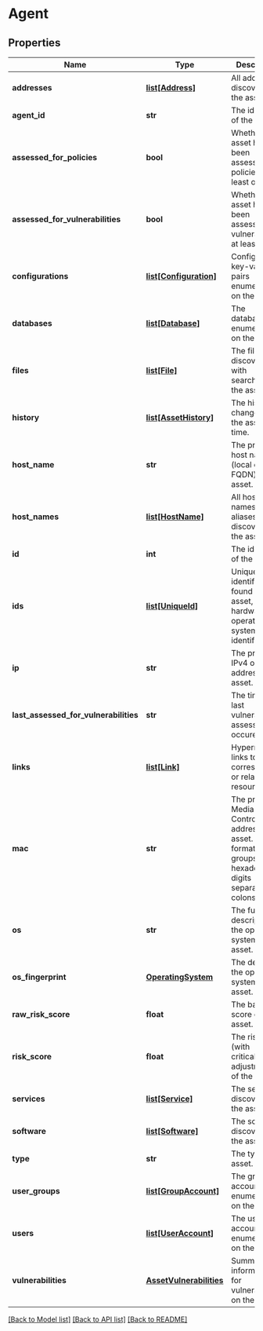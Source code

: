# Agent

## Properties
Name | Type | Description | Notes
------------ | ------------- | ------------- | -------------
**addresses** | [**list[Address]**](Address.md) | All addresses discovered on the asset. | [optional] 
**agent_id** | **str** | The identifier of the agent. | [optional] 
**assessed_for_policies** | **bool** | Whether the asset has been assessed for policies at least once. | [optional] 
**assessed_for_vulnerabilities** | **bool** | Whether the asset has been assessed for vulnerabilities at least once. | [optional] 
**configurations** | [**list[Configuration]**](Configuration.md) | Configuration key-values pairs enumerated on the asset. | [optional] 
**databases** | [**list[Database]**](Database.md) | The databases enumerated on the asset. | [optional] 
**files** | [**list[File]**](File.md) | The files discovered with searching on the asset. | [optional] 
**history** | [**list[AssetHistory]**](AssetHistory.md) | The history of changes to the asset over time. | [optional] 
**host_name** | **str** | The primary host name (local or FQDN) of the asset. | [optional] 
**host_names** | [**list[HostName]**](HostName.md) | All host names or aliases discovered on the asset. | [optional] 
**id** | **int** | The identifier of the asset. | [optional] 
**ids** | [**list[UniqueId]**](UniqueId.md) | Unique identifiers found on the asset, such as hardware or operating system identifiers. | [optional] 
**ip** | **str** | The primary IPv4 or IPv6 address of the asset. | [optional] 
**last_assessed_for_vulnerabilities** | **str** | The time the last vulnerability assessment occured. | 
**links** | [**list[Link]**](Link.md) | Hypermedia links to corresponding or related resources. | [optional] 
**mac** | **str** | The primary Media Access Control (MAC) address of the asset. The format is six groups of two hexadecimal digits separated by colons. | [optional] 
**os** | **str** | The full description of the operating system of the asset. | [optional] 
**os_fingerprint** | [**OperatingSystem**](OperatingSystem.md) | The details of the operating system of the asset. | [optional] 
**raw_risk_score** | **float** | The base risk score of the asset. | [optional] 
**risk_score** | **float** | The risk score (with criticality adjustments) of the asset. | [optional] 
**services** | [**list[Service]**](Service.md) | The services discovered on the asset. | [optional] 
**software** | [**list[Software]**](Software.md) | The software discovered on the asset. | [optional] 
**type** | **str** | The type of asset. | [optional] 
**user_groups** | [**list[GroupAccount]**](GroupAccount.md) | The group accounts enumerated on the asset. | [optional] 
**users** | [**list[UserAccount]**](UserAccount.md) | The user accounts enumerated on the asset. | [optional] 
**vulnerabilities** | [**AssetVulnerabilities**](AssetVulnerabilities.md) | Summary information for vulnerabilities on the asset. | [optional] 

[[Back to Model list]](../README.md#documentation-for-models) [[Back to API list]](../README.md#documentation-for-api-endpoints) [[Back to README]](../README.md)


